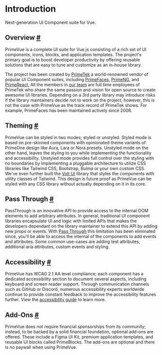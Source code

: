 # Introduction

Next-generation UI Component suite for Vue.

## Overview [#](https://primevue.org/introduction/#overview)

PrimeVue is a complete UI suite for Vue.js consisting of a rich set of UI components, icons, blocks, and application templates. The project's primary goal is to boost developer productivity by offering reusable solutions that are easy to tune and customize as an in-house library.

The project has been created by [PrimeTek](https://www.primetek.com.tr) a world-renowned vendor of popular UI Component suites, including [PrimeFaces](https://primefaces.org), [PrimeNG](https://primeng.org), and [PrimeReact.](https://primereact.org) All the members in [our team](https://primevue.org/team) are full time employees of PrimeTek who share the same passion and vision for open source to create awesome UI libraries. Depending on a 3rd party library may introduce risks if the library maintainers decide not to work on the project, however, this is not the case with PrimeVue as the track record of PrimeTek shows. For example, PrimeFaces has been maintained actively since 2008.

## Theming [#](https://primevue.org/introduction/#theming)

PrimeVue can be styled in two modes; styled or unstyled. Styled mode is based on pre-skinned components with opinionated theme variants of PrimeOne design like Aura, Lara or Nora presets. Unstyled mode on the other hand, leaves the styling to you while implementing the functionality and accessibility. Unstyled mode provides full control over the styling with no boundaries by implementing a pluggable architecture to utilize CSS libraries like Tailwind CSS, Bootstrap, Bulma or your own custom CSS. We've even further built the [Volt UI](https://volt.primevue.org) library that styles the components with utility classes of Tailwind. This design is future proof as PrimeVue can be styled with any CSS library without actually depending on it in its core.

## Pass Through [#](https://primevue.org/introduction/#passthrough)

PassThrough is an innovative API to provide access to the internal DOM elements to add arbitrary attributes. In general, traditional UI component libraries encapsulate UI and logic with limited APIs that makes the developers dependant on the library maintainer to extend this API by adding new props or events. With [Pass Through](https://primevue.org/passthrough) this limitation has been eliminated since, you'll be able to access the internal of the components to add events and attributes. Some common use-cases are adding test attributes, additional aria attributes, custom events and styling.

## Accessibility [#](https://primevue.org/introduction/#accessibility)

PrimeVue has WCAG 2.1 AA level compliance; each component has a dedicated accessibility section to document several aspects, including keyboard and screen reader support. Through communication channels such as GitHub or Discord, numerous accessibility experts worldwide continue to provide constant feedback to improve the accessibility features further. View the [accessibility guide](https://primevue.org/guides/accessibility) to learn more.

## Add-Ons [#](https://primevue.org/introduction/#add-ons)

PrimeVue does not require financial sponsorships from its community; instead, to be backed by a solid financial foundation, optional add-ons are offered. These include a Figma UI Kit, premium application templates, and reusable UI blocks called PrimeBlocks. The add-ons are optional and there is no paywall when using PrimeVue.